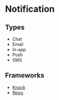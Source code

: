 # Notification

<!--
https://github.com/dichioniccolo/bloghub
-->

## Types

- Chat
- Email
- In-app
- Push
- SMS

## Frameworks

- [Knock](https://knock.app)
- [Novu](/novu/README.md)

<!--
SSE

https://firebase.google.com/docs/cloud-messaging
https://onesignal.com/web-push
-->

<!--
https://knock.app/blog/how-to-send-in-app-notifications-nextjs13
-->
